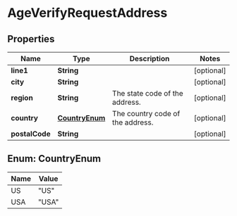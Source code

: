 

# AgeVerifyRequestAddress


## Properties

Name | Type | Description | Notes
------------ | ------------- | ------------- | -------------
**line1** | **String** |  |  [optional]
**city** | **String** |  |  [optional]
**region** | **String** | The state code of the address. |  [optional]
**country** | [**CountryEnum**](#CountryEnum) | The country code of the address. |  [optional]
**postalCode** | **String** |  |  [optional]



## Enum: CountryEnum

Name | Value
---- | -----
US | &quot;US&quot;
USA | &quot;USA&quot;



